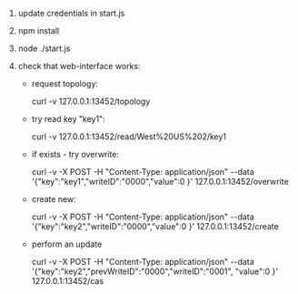 1. update credentials in start.js
2. npm install
3. node ./start.js
4. check that web-interface works:
   
   - request topology:
       
       curl -v 127.0.0.1:13452/topology

   - try read key "key1":

       curl -v 127.0.0.1:13452/read/West%20US%202/key1

   - if exists - try overwrite:

       curl -v -X POST -H "Content-Type: application/json" --data '{"key":"key1","writeID":"0000","value":0 }' 127.0.0.1:13452/overwrite

   - create new:

       curl -v -X POST -H "Content-Type: application/json" --data '{"key":"key2","writeID":"0000","value":0 }' 127.0.0.1:13452/create

   - perform an update

       curl -v -X POST -H "Content-Type: application/json" --data '{"key":"key2","prevWriteID":"0000","writeID":"0001", "value":0 }' 127.0.0.1:13452/cas